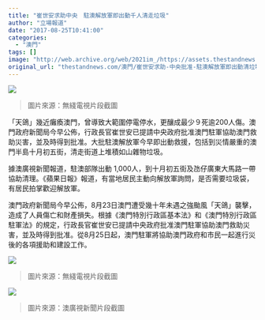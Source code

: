 ```yaml
---
title: "崔世安求助中央　駐澳解放軍即出動千人清走垃圾"
author: "立場報道"
date: "2017-08-25T10:41:00"
categories:
  - "澳門"
tags: []
image: "http://web.archive.org/web/2021im_/https://assets.thestandnews.com/media/photos/army-02_Gwgwr.png"
original_url: "thestandnews.com/澳門/崔世安求助-中央批准-駐澳解放軍即出動清垃圾"
---
```

![](http://web.archive.org/web/2021im_/https://assets.thestandnews.com/media/photos/army-02_Gwgwr.png)
> 圖片來源：無綫電視片段截圖

「天鴿」幾近癱瘓澳門，曾導致大範圍停電停水，更釀成最少９死逾200人傷。澳門政府新聞局今早公佈，行政長官崔世安已提請中央政府批准澳門駐軍協助澳門救助災害，並及時得到批准。大批駐澳解放軍今早即出動救援，包括到災情嚴重的澳門半島十月初五街，清走街道上堆積如山雜物垃圾。

據澳廣視新聞報道，駐澳部隊出動 1,000人，到十月初五街及氹仔廣東大馬路一帶協助清理。《蘋果日報》報道，有當地居民主動向解放軍詢問，是否需要垃圾袋，有居民拍掌歡迎解放軍。

澳門政府新聞局今早公佈，8月23日澳門遭受幾十年未遇之強颱風「天鴿」襲擊，造成了人員傷亡和財產損失。根據《澳門特別行政區基本法》和《澳門特別行政區駐軍法》的規定，行政長官崔世安已提請中央政府批准澳門駐軍協助澳門救助災害，並及時得到批准。從8月25日起，澳門駐軍將協助澳門政府和市民一起進行災後的各項援助和建設工作。

![](http://web.archive.org/web/2021im_/https://assets.thestandnews.com/media/photos/army4_kT8n3.png)
> 圖片來源：無綫電視片段截圖

![](http://web.archive.org/web/2021im_/https://assets.thestandnews.com/media/photos/army3_ixfiQ.png)
> 圖片來源：澳廣視新聞片段截圖